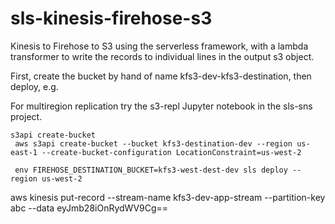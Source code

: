 # sls-kinesis-firehose-s3

Kinesis to Firehose to S3 using the serverless framework, with a lambda transformer to write the records to individual lines in the output s3 object.

First, create the bucket by hand of name kfs3-dev-kfs3-destination, then deploy, e.g.

For multiregion replication try the s3-repl Jupyter notebook in the sls-sns project.

```
s3api create-bucket 
 aws s3api create-bucket --bucket kfs3-destination-dev --region us-east-1 --create-bucket-configuration LocationConstraint=us-west-2

 env FIREHOSE_DESTINATION_BUCKET=kfs3-west-dest-dev sls deploy --region us-west-2
```
aws kinesis put-record --stream-name kfs3-dev-app-stream --partition-key abc --data eyJmb28iOnRydWV9Cg==
```